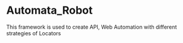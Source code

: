 # Automata_Robot
This framework is used to create API, Web Automation with different strategies of Locators
